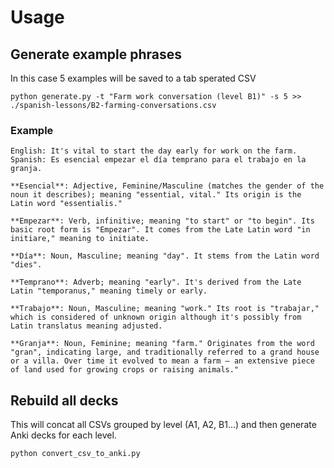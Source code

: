 # Usage

## Generate example phrases

In this case 5 examples will be saved to a tab sperated CSV

```
python generate.py -t "Farm work conversation (level B1)" -s 5 >> ./spanish-lessons/B2-farming-conversations.csv
```

### Example

```
English: It's vital to start the day early for work on the farm.
Spanish: Es esencial empezar el día temprano para el trabajo en la granja.

**Esencial**: Adjective, Feminine/Masculine (matches the gender of the noun it describes); meaning "essential, vital." Its origin is the Latin word "essentialis."

**Empezar**: Verb, infinitive; meaning "to start" or "to begin". Its basic root form is "Empezar". It comes from the Late Latin word "in initiare," meaning to initiate.

**Día**: Noun, Masculine; meaning "day". It stems from the Latin word "dies".

**Temprano**: Adverb; meaning "early". It's derived from the Late Latin "temporanus," meaning timely or early.
 
**Trabajo**: Noun, Masculine; meaning "work." Its root is "trabajar," which is considered of unknown origin although it's possibly from Latin translatus meaning adjusted.

**Granja**: Noun, Feminine; meaning "farm." Originates from the word "gran", indicating large, and traditionally referred to a grand house or a villa. Over time it evolved to mean a farm — an extensive piece of land used for growing crops or raising animals."
```

## Rebuild all decks

This will concat all CSVs grouped by level (A1, A2, B1...) and then generate Anki decks for each level.
```
python convert_csv_to_anki.py
```

